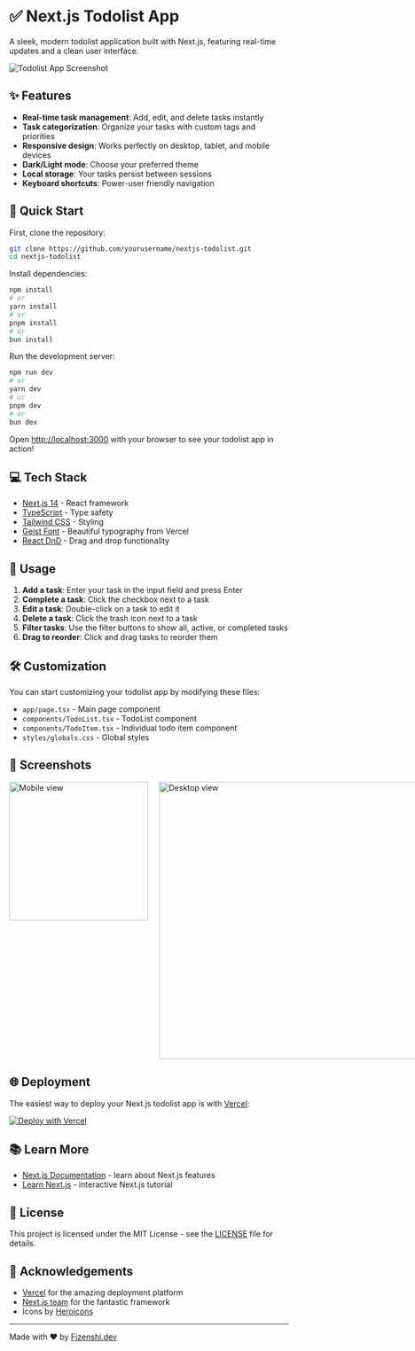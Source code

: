 # ✅ Next.js Todolist App

A sleek, modern todolist application built with Next.js, featuring real-time updates and a clean user interface.

![Todolist App Screenshot](/api/placeholder/800/400)

## ✨ Features

- **Real-time task management**: Add, edit, and delete tasks instantly
- **Task categorization**: Organize your tasks with custom tags and priorities
- **Responsive design**: Works perfectly on desktop, tablet, and mobile devices
- **Dark/Light mode**: Choose your preferred theme
- **Local storage**: Your tasks persist between sessions
- **Keyboard shortcuts**: Power-user friendly navigation

## 🚀 Quick Start

First, clone the repository:

```bash
git clone https://github.com/yourusername/nextjs-todolist.git
cd nextjs-todolist
```

Install dependencies:

```bash
npm install
# or
yarn install
# or
pnpm install
# or
bun install
```

Run the development server:

```bash
npm run dev
# or
yarn dev
# or
pnpm dev
# or
bun dev
```

Open [http://localhost:3000](http://localhost:3000) with your browser to see your todolist app in action!

## 💻 Tech Stack

- [Next.js 14](https://nextjs.org/) - React framework
- [TypeScript](https://www.typescriptlang.org/) - Type safety
- [Tailwind CSS](https://tailwindcss.com/) - Styling
- [Geist Font](https://vercel.com/font) - Beautiful typography from Vercel
- [React DnD](https://react-dnd.github.io/react-dnd/) - Drag and drop functionality

## 📝 Usage

1. **Add a task**: Enter your task in the input field and press Enter
2. **Complete a task**: Click the checkbox next to a task
3. **Edit a task**: Double-click on a task to edit it
4. **Delete a task**: Click the trash icon next to a task
5. **Filter tasks**: Use the filter buttons to show all, active, or completed tasks
6. **Drag to reorder**: Click and drag tasks to reorder them

## 🛠️ Customization

You can start customizing your todolist app by modifying these files:

- `app/page.tsx` - Main page component
- `components/TodoList.tsx` - TodoList component
- `components/TodoItem.tsx` - Individual todo item component
- `styles/globals.css` - Global styles

## 📱 Screenshots

<div style="display: flex; gap: 20px;">
  <img src="/api/placeholder/250/500" alt="Mobile view" width="250" />
  <img src="/api/placeholder/500/350" alt="Desktop view" width="500" />
</div>

## 🌐 Deployment

The easiest way to deploy your Next.js todolist app is with [Vercel](https://vercel.com/new?utm_medium=default-template&filter=next.js):

[![Deploy with Vercel](https://vercel.com/button)](https://vercel.com/new/git/external?repository-url=https://github.com/yourusername/nextjs-todolist)

## 📚 Learn More

- [Next.js Documentation](https://nextjs.org/docs) - learn about Next.js features
- [Learn Next.js](https://nextjs.org/learn) - interactive Next.js tutorial

## 📄 License

This project is licensed under the MIT License - see the [LICENSE](LICENSE) file for details.

## 🙏 Acknowledgements

- [Vercel](https://vercel.com) for the amazing deployment platform
- [Next.js team](https://github.com/vercel/next.js) for the fantastic framework
- Icons by [Heroicons](https://heroicons.com/)

---

Made with ❤️ by [Fizenshi.dev](https://github.com/Fizenhidev)
